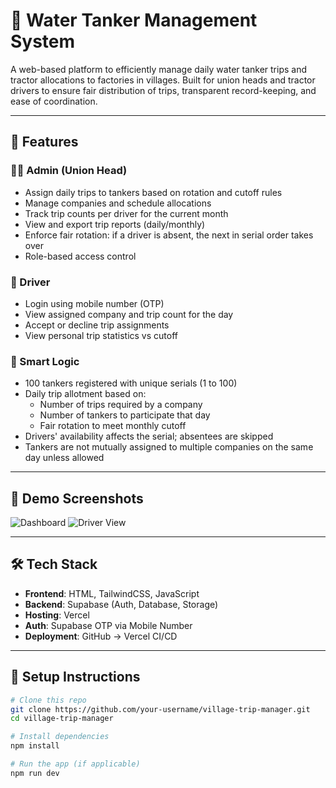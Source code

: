 # 🚜 Water Tanker Management System

A web-based platform to efficiently manage daily water tanker trips and tractor allocations to factories in villages. Built for union heads and tractor drivers to ensure fair distribution of trips, transparent record-keeping, and ease of coordination.

---

## 🔧 Features

### 🧑‍✈️ Admin (Union Head)
- Assign daily trips to tankers based on rotation and cutoff rules
- Manage companies and schedule allocations
- Track trip counts per driver for the current month
- View and export trip reports (daily/monthly)
- Enforce fair rotation: if a driver is absent, the next in serial order takes over
- Role-based access control

### 🚜 Driver
- Login using mobile number (OTP)
- View assigned company and trip count for the day
- Accept or decline trip assignments
- View personal trip statistics vs cutoff

### 🧠 Smart Logic
- 100 tankers registered with unique serials (1 to 100)
- Daily trip allotment based on:
  - Number of trips required by a company
  - Number of tankers to participate that day
  - Fair rotation to meet monthly cutoff
- Drivers' availability affects the serial; absentees are skipped
- Tankers are not mutually assigned to multiple companies on the same day unless allowed

---

## 📸 Demo Screenshots

![Dashboard](./screenshots/dashboard.png)
![Driver View](./screenshots/driver.png)

---

## 🛠️ Tech Stack

- **Frontend**: HTML, TailwindCSS, JavaScript
- **Backend**: Supabase (Auth, Database, Storage)
- **Hosting**: Vercel
- **Auth**: Supabase OTP via Mobile Number
- **Deployment**: GitHub → Vercel CI/CD

---

## 🧾 Setup Instructions

```bash
# Clone this repo
git clone https://github.com/your-username/village-trip-manager.git
cd village-trip-manager

# Install dependencies
npm install

# Run the app (if applicable)
npm run dev
